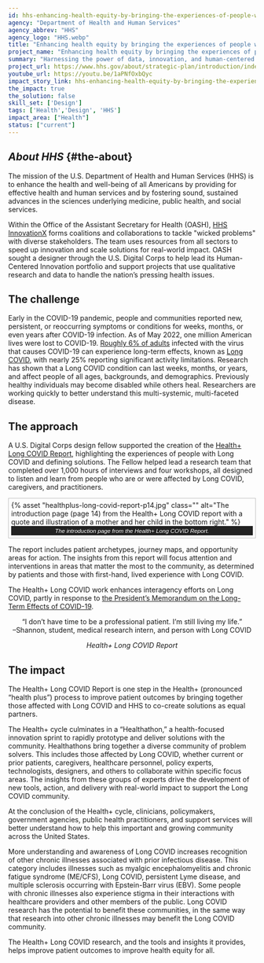 ```yaml
---
id: hhs-enhancing-health-equity-by-bringing-the-experiences-of-people-with-Long-COVID
agency: "Department of Health and Human Services"
agency_abbrev: "HHS"
agency_logo: "HHS.webp"
title: "Enhancing health equity by bringing the experiences of people with Long COVID to the forefront of defining solutions"
project_name: "Enhancing health equity by bringing the experiences of people with Long COVID to the forefront of defining solutions"
summary: "Harnessing the power of data, innovation, and human-centered design to improve the health and well-being of all Americans at the Office of the Assistant Secretary for Health at the Department of Health and Human Services."
project_url: https://www.hhs.gov/about/strategic-plan/introduction/index.html
youtube_url: https://youtu.be/1aPNfOxbQyc
impact_story_link: hhs-enhancing-health-equity-by-bringing-the-experiences-of-people-with-Long-COVID
the_impact: true
the_solution: false
skill_set: ['Design']
tags: ['Health','Design', 'HHS']
impact_area: ["Health"]
status: ["current"]
---
```


## *About HHS* {#the-about}

The mission of the U.S. Department of Health and Human Services (HHS) is to enhance the health and well-being of all Americans by providing for effective health and human services and by fostering sound, sustained advances in the sciences underlying medicine, public health, and social services. 

Within the Office of the Assistant Secretary for Health (OASH), [HHS InnovationX](https://www.hhs.gov/ash/osm/innovationx/index.html) forms coalitions and collaborations to tackle "wicked problems" with diverse stakeholders. The team uses resources from all sectors to speed up innovation and scale solutions for real-world impact. OASH sought a designer through the U.S. Digital Corps to help lead its Human-Centered Innovation portfolio and support projects that use qualitative research and data to handle the nation’s pressing health issues.

## The challenge
Early in the COVID-19 pandemic, people and communities reported new, persistent, or reoccurring symptoms or conditions for weeks, months, or even years after COVID-19 infection.
As of May 2022, one million American lives were lost to COVID-19. [Roughly 6% of adults](https://www.cdc.gov/mmwr/volumes/72/wr/mm7232a3.htm)  infected with the virus that causes COVID-19 can experience long-term effects, known as [Long COVID](https://www.cdc.gov/coronavirus/2019-ncov/long-term-effects/index.html), with nearly 25% reporting significant activity limitations. Research has shown that a Long COVID condition can last weeks, months, or years, and affect people of all ages, backgrounds, and demographics. Previously healthy individuals may become disabled while others heal. Researchers are working quickly to better understand this multi-systemic, multi-faceted disease.

## The approach
A U.S. Digital Corps design fellow supported the creation of the [Health+ Long COVID Report](https://www.hhs.gov/sites/default/files/healthplus-long-covid-report.pdf), highlighting the experiences of people with Long COVID and defining solutions. The Fellow helped lead a research team that completed over 1,000 hours of interviews and four workshops, all designed to listen and learn from people who are or were affected by Long COVID, caregivers, and practitioners. 

<figure style="width=80%; border: thin #c0c0c0 solid;display: flex; flex-flow: column; padding: 5px; margin: auto;">
  {% asset "healthplus-long-covid-report-p14.jpg" class="" alt="The introduction page (page 14) from the Health+ Long COVID report with a quote and illustration of a mother and her child in the bottom right." %}
  <figcaption style="background-color: #222; color: #fff; font: italic smaller sans-serif; padding: 3px; text-align: center;">
    The introduction page from the Health+ Long COVID Report.
  </figcaption>
</figure>

The report includes patient archetypes, journey maps, and opportunity areas for action. The insights from this report will focus attention and interventions in areas that matter the most to the community, as determined by patients and those with first-hand, lived experience with Long COVID.

The Health+ Long COVID work enhances interagency efforts on Long COVID, partly in response to [the President’s Memorandum on the Long-Term Effects of COVID-19](https://www.whitehouse.gov/briefing-room/presidential-actions/2022/04/05/memorandum-on-addressing-the-long-term-effects-of-covid-19/).

<div class="blog-quote-box" style="text-align:center;">
    <p>“I don’t have time to be a professional patient. I’m still living my life.” <br/>
        –Shannon, student, medical research intern, and person with Long COVID
    </p>
    <em>Health+ Long COVID Report</em>
</div>

## The impact

The Health+ Long COVID Report is one step in the Health+ (pronounced “health plus”) process to improve patient outcomes by bringing together those affected with Long COVID and HHS to co-create solutions as equal partners.

The Health+ cycle culminates in a “Healthathon,” a health-focused innovation sprint to rapidly prototype and deliver solutions with the community. Healthathons bring together a diverse community of problem solvers. This includes those affected by Long COVID, whether current or prior patients, caregivers, healthcare personnel, policy experts, technologists, designers, and others to collaborate within specific focus areas. The insights from these groups of experts drive the development of new tools, action, and delivery with real-world impact to support the Long COVID community.

At the conclusion of the Health+ cycle, clinicians, policymakers, government agencies, public health practitioners, and support services will better understand how to help this important and growing community across the United States.

More understanding and awareness of Long COVID increases recognition of other chronic illnesses associated with prior infectious disease. This category includes illnesses such as myalgic encephalomyelitis and chronic fatigue syndrome (ME/CFS), Long COVID, persistent Lyme disease, and multiple sclerosis occurring with Epstein-Barr virus (EBV). Some people with chronic illnesses also experience stigma in their interactions with healthcare providers and other members of the public. Long COVID research has the potential to benefit these communities, in the same way that research into other chronic illnesses may benefit the Long COVID community.

The Health+ Long COVID research, and the tools and insights it provides, helps improve patient outcomes to improve health equity for all. 


